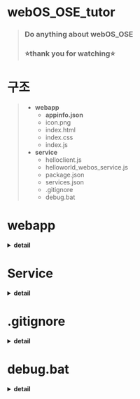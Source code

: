 # webOS_OSE_tutor #

> ### Do anything about webOS_OSE ###
>### :star:thank you for watching:star: ###

# 구조 #

> - __webapp__
>     - __appinfo.json__
>     - icon.png
>     - index.html
>     - index.css
>     - index.js
> - __service__
>     - helloclient.js
>     - helloworld_webos_service.js
>     - package.json
>     - services.json
>     - .gitignore
>     - debug.bat

# webapp #

<details>
<summary><b>detail</b></summary>
  </br>
  
  > ## 웹 어플리케이션 디렉토리 입니다. ##
  > - HTML, CSS, JS 파일이 있습니다.
  > - HTML은 어플리케이션의 객체들을 선언하고 css, js 파일을 연결합니다.
  > - CSS는 어플리케이션 객체들의 스타일을 정의합니다.
  > - JS에서는 이벤트를 처리하고, LS2 API 메서드를 실행 및 처리합니다.
  > - appinfo.json 파일에는 어플리케이션의 메타 데이터가 들어가 있습니다.
  > - appinfo.json 파일에는 사용되는 LS2 API 서비스 리스트도 들어가 있습니다.
  > - icon.png 파일은 어플의 아이콘입니다.
</details>

# Service #

<details>
<summary><b>detail</b></summary>
  </br>

  > ## 서비스 디렉토리 입니다. ##
  > - package.json 파일에는 패키지의 메타 데이터가 들어 있습니다.
  > - services.json 파일에는 서비스 ID와 서비스 이름 등이 들어 있습니다.
  > - helloClient.js
  > - helloworld_webos_service.js
</details>

# .gitignore

<details>
<summary><b>detail</b></summary>
</br>

  > ## Git 저장소에서 무시할 파일 및 폴더를 설정하는 파일입니다. ##
  > - 내부에 파일명, 디렉터리 명을 '\n'으로 구분하여 적습니다.
  > - 적힌 파일은 git 사용시 무시되며, add, commit 등의 명령어가 먹히지 않습니다.
  > - 현재 /dist 디렉터리가 무시되고 있습니다.
  > - ./dist 디렉터리는 패키지 파일이 들어가는 디렉터리 입니다.
</details>

# debug.bat

<details>
<summary><b>detail</b></summary>
</br>

  > ## 디버깅용 배치파일입니다. ##
  > - 배치 파일이기 때문에 윈도우에서만 실행 가능합니다.
  > - 실행전에 default 기기가 현재 사용하는 기기로 설정되어 있는지 확인하세요.
  > - 기존 앱을 삭제, 현재 앱을 패키지, 앱 설치, 앱 디버거 실행을 자동으로 수행합니다. 
</details>

